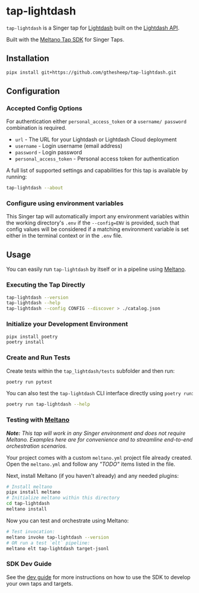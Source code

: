# tap-lightdash

`tap-lightdash` is a Singer tap for [Lightdash](https://www.lightdash.com/) built on the [Lightdash API](https://docs.lightdash.com/api/v1/).

Built with the [Meltano Tap SDK](https://sdk.meltano.com) for Singer Taps.

## Installation

```bash
pipx install git+https://github.com/gthesheep/tap-lightdash.git
```

## Configuration

### Accepted Config Options

For authentication either `personal_access_token` or a `username/ password` combination is required.

* `url` - The URL for your Lightdash or Lightdash Cloud deployment
* `username` - Login username (email address)
* `password` - Login password
* `personal_access_token` - Personal access token for authentication

A full list of supported settings and capabilities for this
tap is available by running:

```bash
tap-lightdash --about
```

### Configure using environment variables

This Singer tap will automatically import any environment variables within the working directory's
`.env` if the `--config=ENV` is provided, such that config values will be considered if a matching
environment variable is set either in the terminal context or in the `.env` file.

## Usage

You can easily run `tap-lightdash` by itself or in a pipeline using [Meltano](https://meltano.com/).

### Executing the Tap Directly

```bash
tap-lightdash --version
tap-lightdash --help
tap-lightdash --config CONFIG --discover > ./catalog.json
```

### Initialize your Development Environment

```bash
pipx install poetry
poetry install
```

### Create and Run Tests

Create tests within the `tap_lightdash/tests` subfolder and
  then run:

```bash
poetry run pytest
```

You can also test the `tap-lightdash` CLI interface directly using `poetry run`:

```bash
poetry run tap-lightdash --help
```

### Testing with [Meltano](https://www.meltano.com)

_**Note:** This tap will work in any Singer environment and does not require Meltano.
Examples here are for convenience and to streamline end-to-end orchestration scenarios._

Your project comes with a custom `meltano.yml` project file already created. Open the `meltano.yml` and follow any _"TODO"_ items listed in
the file.

Next, install Meltano (if you haven't already) and any needed plugins:

```bash
# Install meltano
pipx install meltano
# Initialize meltano within this directory
cd tap-lightdash
meltano install
```

Now you can test and orchestrate using Meltano:

```bash
# Test invocation:
meltano invoke tap-lightdash --version
# OR run a test `elt` pipeline:
meltano elt tap-lightdash target-jsonl
```

### SDK Dev Guide

See the [dev guide](https://sdk.meltano.com/en/latest/dev_guide.html) for more instructions on how to use the SDK to
develop your own taps and targets.
